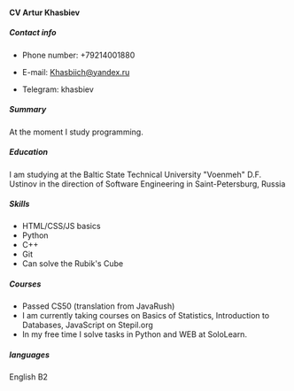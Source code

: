#### **CV Artur Khasbiev**

##### Contact info

* Phone number: +79214001880

* E-mail: Khasbiich@yandex.ru
* Telegram: khasbiev

##### Summary

Аt the moment I study programming. 

##### Education 

I am studying at the Baltic State Technical University "Voenmeh" D.F. Ustinov in the direction of Software Engineering in Saint-Petersburg, Russia

##### Skills

* HTML/CSS/JS basics
* Python
* C++
* Git
* Сan solve the Rubik's Cube

##### Courses

* Passed CS50 (translation from JavaRush) 
* I am currently taking courses on Basics of Statistics, Introduction to Databases, JavaScript on Stepil.org
* In my free time I solve tasks in Python and WEB at SoloLearn.

##### languages

English B2


















